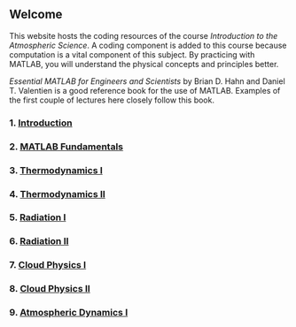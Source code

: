 ## Welcome

This website hosts the coding resources of the course _Introduction to the Atmospheric Science_. A coding component is added to this course because computation is a vital component of this subject. By practicing with MATLAB, you will understand the physical concepts and principles better.

_Essential MATLAB for Engineers and Scientists_ by Brian D. Hahn and Daniel T. Valentien is a good reference book for the use of MATLAB. Examples of the first couple of lectures here closely follow this book.


### 1. [Introduction](Lab1.md)

### 2. [MATLAB Fundamentals](Lab2.md)

### 3. [Thermodynamics I](Lab3.md)

### 4. [Thermodynamics II](Lab4.md)

### 5. [Radiation I](Lab5.md)

### 6. [Radiation II](Lab6.md)

### 7. [Cloud Physics I](Lab7.md)

### 8. [Cloud Physics II](Lab8.md)

### 9. [Atmospheric Dynamics I](Lab9.md)










